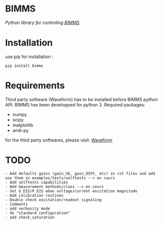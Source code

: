 # BIMMS
*Python library for controling [BIMMS](https://www.hardware-x.com/article/S2468-0672(22)00132-8/fulltext)*.


# Installation

use pip for installation : 
```
pip install bimms
```

# Requirements

Third party software (Waveform) has to be installed before BIMMS python API. 
BIMMS has been developped for python 3.
Required packages:
- numpy
- scipy
- matplotlib
- andi-py


for the third party softwares, please visit:
[Waveform](https://digilent.com/shop/software/digilent-waveforms/)

# TODO
    - Add defaults gains (gain_SE, gain_DIFF, etc) in cst files and add use them in examples/tests/selftests --> en cours
    - Add selftests capabilities 
    - Add measurement methods/class --> en cours
    - Set G_EIS/P_EIS when voltage/current excitation magnitude 
    - Add calibration routines 
    - Double check excitation/readout signaling
    - Comments
    - add verbosity mode
    - do "standard configuration" 
    - add check_saturation
